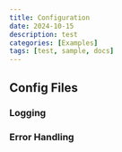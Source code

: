 ```yaml
---
title: Configuration
date: 2024-10-15
description: test
categories: [Examples]
tags: [test, sample, docs]
---
```


## Config Files

### Logging

### Error Handling

